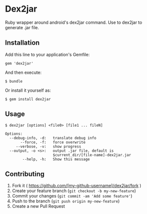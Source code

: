 # Dex2jar

Ruby wrapper around android's dex2jar command. Use to dex2jar to generate .jar file. 

## Installation

Add this line to your application's Gemfile:

    gem 'dex2jar'

And then execute:

    $ bundle

Or install it yourself as:

    $ gem install dex2jar

## Usage

    $ dex2jar [options] <file0> [file1 ... fileN]    

    Options:
      --debug-info, -d:   translate debug info
           --force, -f:   force overwrite
         --verbose, -v:   show progress
      --output, -o <s>:   output .jar file, default is
                          $current_dir/[file-name]-dex2jar.jar
            --help, -h:   Show this message    

## Contributing

1. Fork it ( https://github.com/[my-github-username]/dex2jar/fork )
2. Create your feature branch (`git checkout -b my-new-feature`)
3. Commit your changes (`git commit -am 'Add some feature'`)
4. Push to the branch (`git push origin my-new-feature`)
5. Create a new Pull Request

